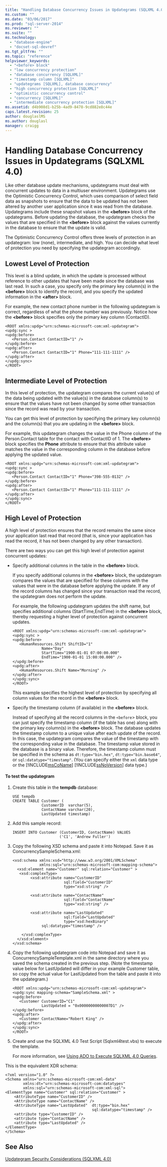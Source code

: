 ```yaml
---
title: "Handling Database Concurrency Issues in Updategrams (SQLXML 4.0) | Microsoft Docs"
ms.custom: ""
ms.date: "03/06/2017"
ms.prod: "sql-server-2014"
ms.reviewer: ""
ms.suite: ""
ms.technology: 
  - "database-engine"
  - "docset-sql-devref"
ms.tgt_pltfrm: ""
ms.topic: "reference"
helpviewer_keywords: 
  - "<before> block"
  - "low concurrency protection"
  - "database concurrency [SQLXML]"
  - "timestamp column [SQLXML]"
  - "updategrams [SQLXML], database concurrency"
  - "high concurrency protection [SQLXML]"
  - "optimistic concurrency control"
  - "concurrency [SQLXML]"
  - "intermediate concurrency protection [SQLXML]"
ms.assetid: d4b908d1-b25b-4ad9-8478-9cd882e8c44e
caps.latest.revision: 25
author: douglaslMS
ms.author: douglasl
manager: craigg
---
```

# Handling Database Concurrency Issues in Updategrams (SQLXML 4.0)
  Like other database update mechanisms, updategrams must deal with concurrent updates to data in a multiuser environment. Updategrams use the Optimistic Concurrency Control, which uses comparison of select field data as snapshots to ensure that the data to be updated has not been altered by another user application since it was read from the database. Updategrams include these snapshot values in the **\<before>** block of the updategrams. Before updating the database, the updategram checks the values that are specified in the **\<before>** block against the values currently in the database to ensure that the update is valid.  
  
 The Optimistic Concurrency Control offers three levels of protection in an updategram: low (none), intermediate, and high. You can decide what level of protection you need by specifying the updategram accordingly.  
  
## Lowest Level of Protection  
 This level is a blind update, in which the update is processed without reference to other updates that have been made since the database was last read. In such a case, you specify only the primary key column(s) in the **\<before>** block to identify the record, and you specify the updated information in the **\<after>** block.  
  
 For example, the new contact phone number in the following updategram is correct, regardless of what the phone number was previously. Notice how the **\<before>** block specifies only the primary key column (ContactID).  
  
```  
<ROOT xmlns:updg="urn:schemas-microsoft-com:xml-updategram">  
<updg:sync >  
<updg:before>  
   <Person.Contact ContactID="1" />  
</updg:before>  
<updg:after>  
   <Person.Contact ContactID="1" Phone="111-111-1111" />  
</updg:after>  
</updg:sync>  
</ROOT>  
```  
  
## Intermediate Level of Protection  
 In this level of protection, the updategram compares the current value(s) of the data being updated with the value(s) in the database column(s) to ensure that the values have not been changed by some other transaction since the record was read by your transaction.  
  
 You can get this level of protection by specifying the primary key column(s) and the column(s) that you are updating in the **\<before>** block.  
  
 For example, this updategram changes the value in the Phone column of the Person.Contact table for the contact with ContactID of 1. The **\<before>** block specifies the **Phone** attribute to ensure that this attribute value matches the value in the corresponding column in the database before applying the updated value.  
  
```  
<ROOT xmlns:updg="urn:schemas-microsoft-com:xml-updategram">  
<updg:sync >  
<updg:before>  
   <Person.Contact ContactID="1" Phone="398-555-0132" />  
</updg:before>  
<updg:after>  
   <Person.Contact ContactID="1" Phone="111-111-1111" />  
</updg:after>  
</updg:sync>  
</ROOT>  
```  
  
## High Level of Protection  
 A high level of protection ensures that the record remains the same since your application last read that record (that is, since your application has read the record, it has not been changed by any other transaction).  
  
 There are two ways you can get this high level of protection against concurrent updates:  
  
-   Specify additional columns in the table in the **\<before>** block.  
  
     If you specify additional columns in the **\<before>** block, the updategram compares the values that are specified for these columns with the values that were in the database before applying the update. If any of the record columns has changed since your transaction read the record, the updategram does not perform the update.  
  
     For example, the following updategram updates the shift name, but specifies additional columns (StartTime,EndTime) in the **\<before>** block, thereby requesting a higher level of protection against concurrent updates.  
  
    ```  
    <ROOT xmlns:updg="urn:schemas-microsoft-com:xml-updategram">  
    <updg:sync >  
    <updg:before>  
       <HumanResources.Shift ShiftID="1"   
                 Name="Day"   
                 StartTime="1900-01-01 07:00:00.000"   
                 EndTime="1900-01-01 15:00:00.000" />  
    </updg:before>  
    <updg:after>  
       <HumanResources.Shift Name="Morning" />  
    </updg:after>  
    </updg:sync>  
    </ROOT>  
    ```  
  
     This example specifies the highest level of protection by specifying all column values for the record in the **\<before>** block.  
  
-   Specify the timestamp column (if available) in the **\<before>** block.  
  
     Instead of specifying all the record columns in the `<before`> block, you can just specify the timestamp column (if the table has one) along with the primary key column(s) in the **\<before>** block. The database updates the timestamp column to a unique value after each update of the record. In this case, the updategram compares the value of the timestamp with the corresponding value in the database. The timestamp value stored in the database is a binary value. Therefore, the timestamp column must be specified in the schema as `dt:type="bin.hex"`, `dt:type="bin.base64"`, or `sql:datatype="timestamp"`. (You can specify either the `xml` data type or the [!INCLUDE[msCoName](../../../includes/msconame-md.md)] [!INCLUDE[ssNoVersion](../../../includes/ssnoversion-md.md)] data type.)  
  
#### To test the updategram  
  
1.  Create this table in the **tempdb** database:  
  
    ```  
    USE tempdb  
    CREATE TABLE Customer (  
                 CustomerID  varchar(5),  
                 ContactName varchar(20),  
                 LastUpdated timestamp)  
    ```  
  
2.  Add this sample record:  
  
    ```  
    INSERT INTO Customer (CustomerID, ContactName) VALUES   
                         ('C1', 'Andrew Fuller')  
    ```  
  
3.  Copy the following XSD schema and paste it into Notepad. Save it as ConcurrencySampleSchema.xml:  
  
    ```  
    <xsd:schema xmlns:xsd="http://www.w3.org/2001/XMLSchema"  
                xmlns:sql="urn:schemas-microsoft-com:mapping-schema">  
      <xsd:element name="Customer" sql:relation="Customer" >  
       <xsd:complexType>  
            <xsd:attribute name="CustomerID"    
                           sql:field="CustomerID"   
                           type="xsd:string" />   
  
            <xsd:attribute name="ContactName"    
                           sql:field="ContactName"   
                           type="xsd:string" />  
  
            <xsd:attribute name="LastUpdated"   
                           sql:field="LastUpdated"   
                           type="xsd:hexBinary"   
                 sql:datatype="timestamp" />  
  
        </xsd:complexType>  
      </xsd:element>  
    </xsd:schema>  
    ```  
  
4.  Copy the following updategram code into Notepad and save it as ConcurrencySampleTemplate.xml in the same directory where you saved the schema created in the previous step. (Note the timestamp value below for LastUpdated will differ in your example Customer table, so copy the actual value for LastUpdated from the table and paste it into the updategram.)  
  
    ```  
    <ROOT xmlns:updg="urn:schemas-microsoft-com:xml-updategram">  
    <updg:sync mapping-schema="SampleSchema.xml" >  
    <updg:before>  
       <Customer CustomerID="C1"   
                 LastUpdated = "0x00000000000007D1" />  
    </updg:before>  
    <updg:after>  
       <Customer ContactName="Robert King" />  
    </updg:after>  
    </updg:sync>  
    </ROOT>  
    ```  
  
5.  Create and use the SQLXML 4.0 Test Script (Sqlxml4test.vbs) to execute the template.  
  
     For more information, see [Using ADO to Execute SQLXML 4.0 Queries](../../sqlxml/using-ado-to-execute-sqlxml-4-0-queries.md).  
  
 This is the equivalent XDR schema:  
  
```  
<?xml version="1.0" ?>  
<Schema xmlns="urn:schemas-microsoft-com:xml-data"  
        xmlns:dt="urn:schemas-microsoft-com:datatypes"  
        xmlns:sql="urn:schemas-microsoft-com:xml-sql">  
<ElementType name="Customer" sql:relation="Customer" >  
    <AttributeType name="CustomerID" />  
    <AttributeType name="ContactName" />  
    <AttributeType name="LastUpdated"  dt:type="bin.hex"   
                                       sql:datatype="timestamp" />  
    <attribute type="CustomerID" />  
    <attribute type="ContactName" />  
    <attribute type="LastUpdated" />  
</ElementType>  
</Schema>  
```  
  
## See Also  
 [Updategram Security Considerations &#40;SQLXML 4.0&#41;](../security/updategram-security-considerations-sqlxml-4-0.md)  
  
  
